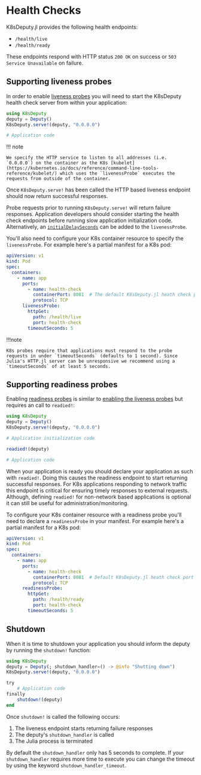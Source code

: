 # Health Checks

K8sDeputy.jl provides the following health endpoints:

- `/health/live`
- `/health/ready`

These endpoints respond with HTTP status `200 OK` on success or `503 Service Unavailable` on failure.

## Supporting liveness probes

In order to enable [liveness probes](https://kubernetes.io/docs/tasks/configure-pod-container/configure-liveness-readiness-startup-probes/#define-a-liveness-command) you will need to start the K8sDeputy health check server from within your application:

```julia
using K8sDeputy
deputy = Deputy()
K8sDeputy.serve!(deputy, "0.0.0.0")

# Application code
```

!!! note

    We specify the HTTP service to listen to all addresses (i.e. `0.0.0.0`) on the container as the K8s [kubelet](https://kubernetes.io/docs/reference/command-line-tools-reference/kubelet/) which uses the `livenessProbe` executes the requests from outside of the container.

Once `K8sDeputy.serve!` has been called the HTTP based liveness endpoint should now return successful responses.

Probe requests prior to running `K8sDeputy.serve!` will return failure responses. Application developers should consider starting the health check endpoints before running slow application initialization code. Alternatively, an [`initialDelaySeconds`](https://kubernetes.io/docs/tasks/configure-pod-container/configure-liveness-readiness-startup-probes/#configure-probes) can be added to the `livenessProbe`.

You'll also need to configure your K8s container resource to specify the `livenessProbe`. For example here's a partial manifest for a K8s pod:

```yaml
apiVersion: v1
kind: Pod
spec:
  containers:
    - name: app
      ports:
        - name: health-check
          containerPort: 8081  # The default K8sDeputy.jl heath check port
          protocol: TCP
      livenessProbe:
        httpGet:
          path: /health/live
          port: health-check
        timeoutSeconds: 5
```

!!!note

    K8s probes require that applications must respond to the probe requests in under `timeoutSeconds` (defaults to 1 second). Since Julia's HTTP.jl server can be unresponsive we recommend using a `timeoutSeconds` of at least 5 seconds.

## Supporting readiness probes

Enabling [readiness probes](https://kubernetes.io/docs/tasks/configure-pod-container/configure-liveness-readiness-startup-probes/#define-readiness-probes) is similar to [enabling the liveness probes](#supporting-liveness-probes) but requires an call to `readied!`:

```julia
using K8sDeputy
deputy = Deputy()
K8sDeputy.serve!(deputy, "0.0.0.0")

# Application initialization code

readied!(deputy)

# Application code
```

When your application is ready you should declare your application as such with `readied!`. Doing this causes the readiness endpoint to start returning successful responses. For K8s applications responding to network traffic this endpoint is critical for ensuring timely responses to external requests. Although, defining `readied!` for non-network based applications is optional it can still be useful for administration/monitoring.

To configure your K8s container resource with a readiness probe you'll need to declare a `readinessProbe` in your manifest. For example here's a partial manifest for a K8s pod:

```yaml
apiVersion: v1
kind: Pod
spec:
  containers:
    - name: app
      ports:
        - name: health-check
          containerPort: 8081  # Default K8sDeputy.jl heath check port
          protocol: TCP
      readinessProbe:
        httpGet:
          path: /health/ready
          port: health-check
        timeoutSeconds: 5
```

## Shutdown

When it is time to shutdown your application you should inform the deputy by running the `shutdown!` function:

```julia
using K8sDeputy
deputy = Deputy(; shutdown_handler=() -> @info "Shutting down")
K8sDeputy.serve!(deputy, "0.0.0.0")

try
    # Application code
finally
    shutdown!(deputy)
end
```

Once `shutdown!` is called the following occurs:

1. The liveness endpoint starts returning failure responses
2. The deputy's `shutdown_handler` is called
3. The Julia process is terminated

By default the `shutdown_handler` only has 5 seconds to complete. If your `shutdown_handler` requires more time to execute you can change the timeout by using the keyword `shutdown_handler_timeout`.
